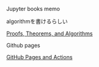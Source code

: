 
Jupyter books memo


algorithmを書けるらしい

[Proofs, Theorems, and Algorithms](https://jupyterbook.org/en/stable/content/proof.html)


Github pages

[GitHub Pages and Actions](https://jupyterbook.org/en/stable/publish/gh-pages.html#automatically-host-your-book-with-github-actions)

